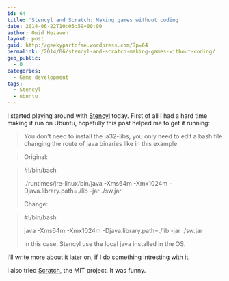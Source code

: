 ```yaml
---
id: 64
title: 'Stencyl and Scratch: Making games without coding'
date: 2014-06-22T10:05:59+00:00
author: Omid Hezaveh
layout: post
guid: http://geekypartofme.wordpress.com/?p=64
permalink: /2014/06/stencyl-and-scratch-making-games-without-coding/
geo_public:
  - 0
categories:
  - Game development
tags:
  - Stencyl
  - ubuntu
---
```

I started playing around with <a href="http://www.stencyl.com" target="_blank">Stencyl</a> today. First of all I had a hard time making it run on Ubuntu, hopefully this post helped me to get it running:

> You don&#8217;t need to install the ia32-libs, you only need to edit a bash file changing the route of java binaries like in this example.
  
> Original:
  
> #!/bin/bash
> 
> ./runtimes/jre-linux/bin/java -Xms64m -Xmx1024m -Djava.library.path=./lib -jar ./sw.jar
> 
> Change:
  
> #!/bin/bash
> 
> java -Xms64m -Xmx1024m -Djava.library.path=./lib -jar ./sw.jar
> 
> In this case, Stencyl use the local java installed in the OS.

I&#8217;ll write more about it later on, if I do something intresting with it.

I also tried <a href="http://scratch.mit.edu" target="_blank">Scratch</a>, the MIT project. It was funny.